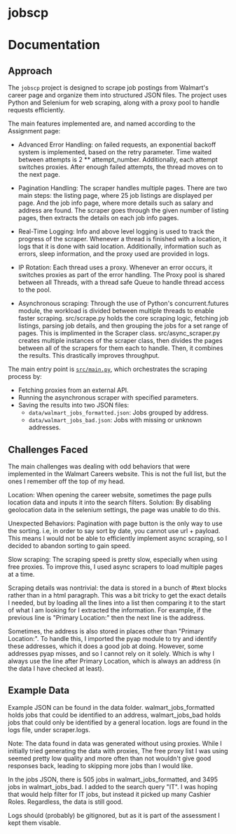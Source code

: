 # jobscp

# Documentation

## Approach
The `jobscp` project is designed to scrape job postings from Walmart's career page and organize them into structured JSON files. 
The project uses Python and Selenium for web scraping, along with a proxy pool to handle requests efficiently.

The main features implemented are, and named according to the Assignment page:
- Advanced Error Handling: on failed requests, an exponential backoff system is implemented, based on the retry parameter.
Time waited between attempts is 2 ** attempt_number.
Additionally, each attempt switches proxies.
After enough failed attempts, the thread moves on to the next page.

- Pagination Handling: The scraper handles multiple pages. There are two main steps:
the listing page, where 25 job listings are displayed per page. And the job info page, 
where more details such as salary and address are found. The scraper goes through the 
given number of listing pages, then extracts the details on each job info pages.

- Real-Time Logging: Info and above level logging is used to track the progress of 
the scraper. Whenever a thread is finished with a location, it logs that it is done with 
said location. Additionally, information such as errors, sleep information, and
the proxy used are provided in logs. 

- IP Rotation: Each thread uses a proxy. Whenever an error occurs, it switches proxies
as part of the error handling. The Proxy pool is shared between all Threads, with
a thread safe Queue to handle thread access to the pool. 

- Asynchronous scraping: Through the use of Python's concurrent.futures module, the workload is divided between multiple threads to enable faster scraping.
src/scrape.py holds the core scraping logic, fetching job listings, parsing job details, and then grouping the jobs for a set range of pages.
This is implimented in the Scraper class. 
src/async_scraper.py creates multiple instances of the scraper class, then divides the pages between all of the scrapers for them each to handle.
Then, it combines the results. This drastically improves throughput. 

The main entry point is [`src/main.py`](src/main.py), which orchestrates the scraping process by:
- Fetching proxies from an external API.
- Running the asynchronous scraper with specified parameters.
- Saving the results into two JSON files:
  - `data/walmart_jobs_formatted.json`: Jobs grouped by address.
  - `data/walmart_jobs_bad.json`: Jobs with missing or unknown addresses.


## Challenges Faced
The main challenges was dealing with odd behaviors that were implemented in the
Walmart Careers website. This is not the full list, but the ones I remember off the top of my head.

Location: When opening the career website, sometimes the page pulls location data and inputs it into the search filters. 
Solution: By disabling geolocation data in the selenium settings, the page was unable to do this.

Unexpected Behaviors: Pagination with page button is the only way to use the sorting.
i.e, in order to say sort by date, you cannot use url + payload. This means I would not be 
able to efficiently implement async scraping, so I decided to abandon sorting to gain speed.

Slow scraping: The scraping speed is pretty slow, especially when using free proxies.
To improve this, I used async scrapers to load multiple pages at a time. 

Scraping details was nontrivial: the data is stored in a bunch of #text blocks rather than in a html paragraph.
This was a bit tricky to get the exact details I needed, but by loading all the lines into a list
then comparing it to the start of what I am looking for I extracted the information. For example, 
if the previous line is "Primary Location:" then the next line is the address.

Sometimes, the address is also stored in places other than "Primary Location:". To handle this,
I imported the pyap module to try and identify these addresses, which it does a good job at doing. 
However, some addresses pyap misses, and so I cannot rely on it solely. Which is why 
I always use the line after Primary Location, which is always an address (in the data I have checked at least). 

## Example Data
Example JSON can be found in the data folder. walmart_jobs_formatted holds jobs that could be identified to an address,
walmart_jobs_bad holds jobs that could only be identified by a general location. 
logs are found in the logs file, under scraper.logs.

Note: The data found in data was generated without using proxies. While I initially tried generating the data with proxies, 
The free proxy list I was using seemed pretty low quality and more often than not wouldn't give good responses back, leading to skipping 
more jobs than I would like. 

In the jobs JSON, there is 505 jobs in walmart_jobs_formatted, and 3495 jobs in walmart_jobs_bad. 
I added to the search query "IT". I was hoping that would help filter for IT jobs, but instead it picked up
many Cashier Roles. Regardless, the data is still good. 

Logs should (probably) be gitignored, but as it is part of the assessment I kept them visable.
